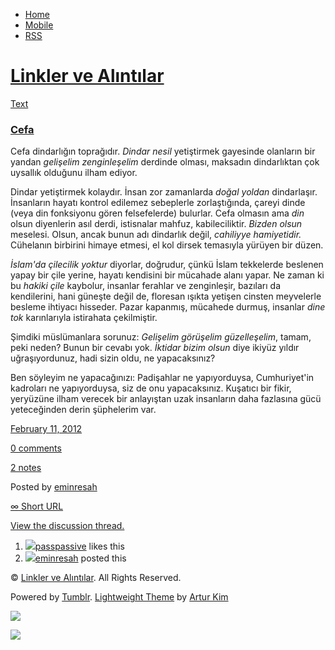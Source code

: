 -   [Home](/)
-   [Mobile](/mobile)
-   [RSS](http://eminresah.tumblr.com/rss)

[Linkler ve Alıntılar](/)
=========================

[Text](http://eminresah.tumblr.com/post/17393294130/cefa)

### [Cefa](http://eminresah.tumblr.com/post/17393294130/cefa)

Cefa dindarlığın toprağıdır. *Dindar nesil* yetiştirmek gayesinde
olanların bir yandan *gelişelim zenginleşelim* derdinde olması, maksadın
dindarlıktan çok uysallık olduğunu ilham ediyor.

Dindar yetiştirmek kolaydır. İnsan zor zamanlarda *doğal yoldan*
dindarlaşır. İnsanların hayatı kontrol edilemez sebeplerle
zorlaştığında, çareyi dinde (veya din fonksiyonu gören felsefelerde)
bulurlar. Cefa olmasın ama *din* olsun diyenlerin asıl derdi, istisnalar
mahfuz, kabileciliktir. *Bizden olsun* meselesi. Olsun, ancak bunun adı
dindarlık değil, *cahiliyye hamiyetidir.* Cühelanın birbirini himaye
etmesi, el kol dirsek temasıyla yürüyen bir düzen.

*İslam'da çilecilik yoktur* diyorlar, doğrudur, çünkü İslam tekkelerde
beslenen yapay bir çile yerine, hayatı kendisini bir mücahade alanı
yapar. Ne zaman ki bu *hakiki çile* kaybolur, insanlar ferahlar ve
zenginleşir, bazıları da kendilerini, hani güneşte değil de, floresan
ışıkta yetişen cinsten meyvelerle besleme ihtiyacı hisseder. Pazar
kapanmış, mücahede durmuş, insanlar *dine tok* karınlarıyla istirahata
çekilmiştir.

Şimdiki müslümanlara sorunuz: *Gelişelim görüşelim güzelleşelim*, tamam,
peki neden? Bunun bir cevabı yok. *İktidar bizim olsun* diye ikiyüz
yıldır uğraşıyordunuz, hadi sizin oldu, ne yapacaksınız?

Ben söyleyim ne yapacağınızı: Padişahlar ne yapıyorduysa, Cumhuriyet'in
kadroları ne yapıyorduysa, siz de onu yapacaksınız. Kuşatıcı bir fikir,
yeryüzüne ilham verecek bir anlayıştan uzak insanların daha fazlasına
gücü yeteceğinden derin şüphelerim var.

[February 11, 2012](http://eminresah.tumblr.com/post/17393294130/cefa)

[0
comments](http://eminresah.tumblr.com/post/17393294130/cefa#disqus_thread)

[2 notes](http://eminresah.tumblr.com/post/17393294130/cefa#notes)

Posted by [eminresah](http://eminresah.tumblr.com/)

[∞ Short URL](http://tmblr.co/ZWS1OyGCk9io)

[View the discussion thread.](http://erblog.disqus.com/?url=ref)

1.  [![](http://33.media.tumblr.com/avatar_063d45a540dc_16.png)](http://passpassive.tumblr.com/ "ha bi' de! ")[passpassive](http://passpassive.tumblr.com/ "ha bi' de!")
    likes this
2.  [![](http://38.media.tumblr.com/avatar_06c8562d8d9e_16.png)](http://eminresah.tumblr.com/ "Linkler ve Alıntılar")[eminresah](http://eminresah.tumblr.com/ "Linkler ve Alıntılar")
    posted this

© [Linkler ve Alıntılar](/). All Rights Reserved.

Powered by [Tumblr](http://tumblr.com). [Lightweight
Theme](http://www.tumblr.com/theme/10820) by [Artur
Kim](http://arturkim.com)

![](https://px.srvcs.tumblr.com/impixu?T=1434918819&J=eyJ0eXBlIjoidXJsIiwidXJsIjoiaHR0cDpcL1wvZW1pbnJlc2FoLnR1bWJsci5jb21cL3Bvc3RcLzE3MzkzMjk0MTMwXC9jZWZhIiwicmVxdHlwZSI6MCwicm91dGUiOiJcL3Bvc3RcLzppZFwvOnN1bW1hcnkiLCJub3NjcmlwdCI6MX0=&U=BJMMNALCBD&K=20e8653c4999f02846f3481972b28b2698f21f5852cabae3553b1b41840ecb41&R=)

![](https://px.srvcs.tumblr.com/impixu?T=1434918819&J=eyJ0eXBlIjoicG9zdCIsInVybCI6Imh0dHA6XC9cL2VtaW5yZXNhaC50dW1ibHIuY29tXC9wb3N0XC8xNzM5MzI5NDEzMFwvY2VmYSIsInJlcXR5cGUiOjAsInJvdXRlIjoiXC9wb3N0XC86aWRcLzpzdW1tYXJ5IiwicG9zdHMiOlt7InBvc3RpZCI6IjE3MzkzMjk0MTMwIiwiYmxvZ2lkIjoiMzY0ODAyOCIsInNvdXJjZSI6MzN9XSwibm9zY3JpcHQiOjF9&U=OPCPNHPNLD&K=6b203082e4c02da8f59aa77411b211a0d2eaf2aba295d258a53efe5beed94239&R=)

